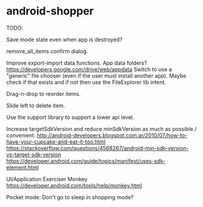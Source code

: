 android-shopper
===============

TODO:

Save mode state even when app is destroyed?

remove_all_items confirm dialog.

Improve export-import data functions.
	App data folders?
		https://developers.google.com/drive/web/appdata
	Switch to use a "generic" file chooser (even if the user must install another app).
		Maybe check if that exists and if not then use the FileExplorer lib intent.

Drag-n-drop to reorder items.

Slide left to delete item.

Use the support library to support a lower api level.

Increase targetSdkVersion and reduce minSdkVersion as much as possible / convenient:
	http://android-developers.blogspot.com.ar/2010/07/how-to-have-your-cupcake-and-eat-it-too.html
	https://stackoverflow.com/questions/4568267/android-min-sdk-version-vs-target-sdk-version
	https://developer.android.com/guide/topics/manifest/uses-sdk-element.html

UI/Application Exerciser Monkey
https://developer.android.com/tools/help/monkey.html

Pocket mode: Don't go to sleep in shopping mode?
